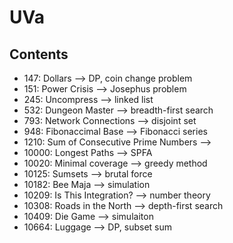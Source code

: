 # UVa
## Contents
- 147: Dollars --> DP, coin change problem
- 151: Power Crisis --> Josephus problem
- 245: Uncompress --> linked list
- 532: Dungeon Master --> breadth-first search
- 793: Network Connections --> disjoint set
- 948: Fibonaccimal Base --> Fibonacci series
- 1210: Sum of Consecutive Prime Numbers -->
- 10000: Longest Paths --> SPFA
- 10020: Minimal coverage --> greedy method
- 10125: Sumsets --> brutal force
- 10182: Bee Maja --> simulation
- 10209: Is This Integration? --> number theory
- 10308: Roads in the North --> depth-first search
- 10409: Die Game --> simulaiton
- 10664: Luggage --> DP, subset sum
